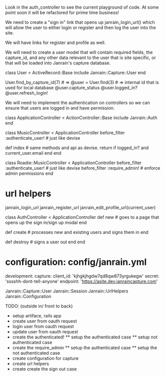 Look in the auth_controller to see the current playground of code. At some point
soon it will be refactored for prime time business!

We need to create a "sign in" link that opens up janrain_login_url() which will allow the
user to either login or register and then log the user into the site.

We will have links for register and profile as well.

We will need to create a user model that will contain required fields, the
capture_id, and any other data relevant to the user that is site specific, or
that will be loaded into Janrain's capture database.

class User < ActiveRecord::Base
  include Janrain::Capture::User
end

User.find_by_capture_id(7) # => 
@user = User.find(3) # => internal id that is used for local database
@user.capture_status
@user.logged_in?
@user.refresh_login!

We will need to implement the authentication on controllers so we can ensure that
users are logged in and have permission. 

class ApplicationController < ActionController::Base
  include Janrain::Auth
end

class MusicController < ApplicationController
  before_filter :authenticate_user! # just like devise

  def index
    # same methods and api as devise.
    return if logged_in? and current_user.email
  end
end

class Roadie::MusicController < ApplicationController
  before_filter :authenticate_user! # just like devise
  before_filter :require_admin! # enforce admin permissions
end

# url helpers
janrain_login_url
janrain_register_url
janrain_edit_profile_url(current_user)

class AuthController < ApplicationController
  def new
    # goes to a page that opens up the sign in/sign up modal
  end

  def create
    # processes new and existing users and signs them in
  end

  def destroy
    # signs a user out
  end
end

# configuration: config/janrain.yml

development:
  capture:
    client_id: 'kjhgkjhgdw7qd8qw873yrgukegw'
    secret: 'sssshh-dont-tell-anyone'
    endpoint: 'https://asite.dev.janraincapture.com'

Janrain::Capture::User
Janrain::Session
Janrain::UrlHelpers
Janrain::Configuration

TODO: (outside in/ front to back)
* setup artiface, rails app
* create user from oauth request
* login user from oauth request
* update user from oauth request
* create the authenticated!
** setup the authenticated case
** setup not authenticated case
* create the require_admin
** setup the authenticated case
** setup the not authenticated case
* create configuration for capture
* create url helpers
* create create the sign out case

